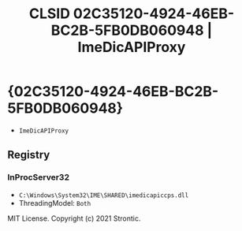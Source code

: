 ﻿---
title: "CLSID 02C35120-4924-46EB-BC2B-5FB0DB060948 | ImeDicAPIProxy"
excerpt: What is COM-Object CLSID 02C35120-4924-46EB-BC2B-5FB0DB060948?
---

# {02C35120-4924-46EB-BC2B-5FB0DB060948}

* `ImeDicAPIProxy`

## Registry


### InProcServer32

* `C:\Windows\System32\IME\SHARED\imedicapiccps.dll`
* ThreadingModel: `Both`

MIT License. Copyright (c) 2021 Strontic.


